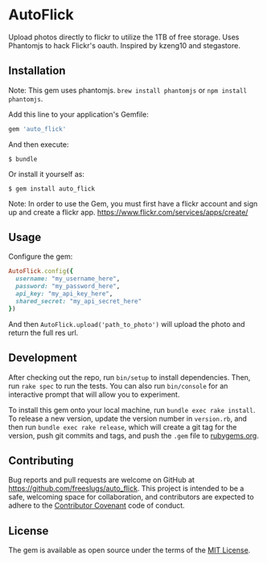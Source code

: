# AutoFlick

Upload photos directly to flickr to utilize the 1TB of free storage. Uses Phantomjs to hack Flickr's oauth. 
Inspired by kzeng10 and stegastore. 

## Installation

Note: This gem uses phantomjs. `brew install phantomjs` or `npm install phantomjs`. 

Add this line to your application's Gemfile:

```ruby
gem 'auto_flick'
```

And then execute:

    $ bundle

Or install it yourself as:

    $ gem install auto_flick

Note: In order to use the Gem, you must first have a flickr account and sign up and create a flickr app. https://www.flickr.com/services/apps/create/

## Usage

Configure the gem:

```ruby
AutoFlick.config({
  username: "my_username_here",
  password: "my_password_here",
  api_key: "my_api_key_here",
  shared_secret: "my_api_secret_here"
})
```

And then `AutoFlick.upload('path_to_photo')` will upload the photo and return the full res url.

## Development

After checking out the repo, run `bin/setup` to install dependencies. Then, run `rake spec` to run the tests. You can also run `bin/console` for an interactive prompt that will allow you to experiment.

To install this gem onto your local machine, run `bundle exec rake install`. To release a new version, update the version number in `version.rb`, and then run `bundle exec rake release`, which will create a git tag for the version, push git commits and tags, and push the `.gem` file to [rubygems.org](https://rubygems.org).

## Contributing

Bug reports and pull requests are welcome on GitHub at https://github.com/freeslugs/auto_flick. This project is intended to be a safe, welcoming space for collaboration, and contributors are expected to adhere to the [Contributor Covenant](http://contributor-covenant.org) code of conduct.


## License

The gem is available as open source under the terms of the [MIT License](http://opensource.org/licenses/MIT).